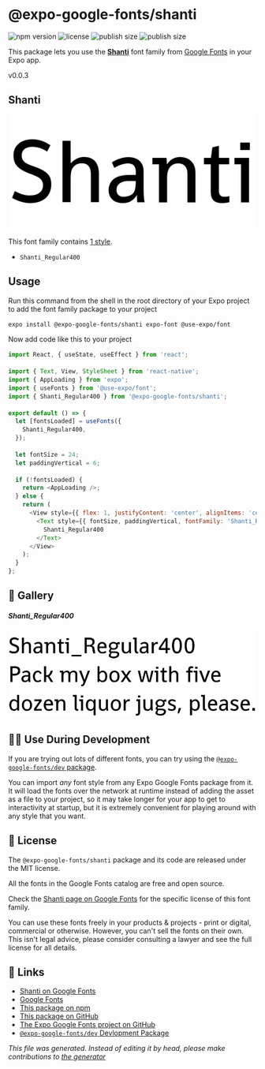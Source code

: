 # @expo-google-fonts/shanti

![npm version](https://flat.badgen.net/npm/v/@expo-google-fonts/shanti)
![license](https://flat.badgen.net/github/license/expo/google-fonts)
![publish size](https://flat.badgen.net/packagephobia/install/@expo-google-fonts/shanti)
![publish size](https://flat.badgen.net/packagephobia/publish/@expo-google-fonts/shanti)

This package lets you use the [**Shanti**](https://fonts.google.com/specimen/Shanti) font family from [Google Fonts](https://fonts.google.com/) in your Expo app.

v0.0.3

## Shanti

![Shanti](./font-family.png)

This font family contains [1 style](#gallery).

- `Shanti_Regular400`

## Usage

Run this command from the shell in the root directory of your Expo project to add the font family package to your project
```sh
expo install @expo-google-fonts/shanti expo-font @use-expo/font
```

Now add code like this to your project
```js
import React, { useState, useEffect } from 'react';

import { Text, View, StyleSheet } from 'react-native';
import { AppLoading } from 'expo';
import { useFonts } from '@use-expo/font';
import { Shanti_Regular400 } from '@expo-google-fonts/shanti';

export default () => {
  let [fontsLoaded] = useFonts({
    Shanti_Regular400,
  });

  let fontSize = 24;
  let paddingVertical = 6;

  if (!fontsLoaded) {
    return <AppLoading />;
  } else {
    return (
      <View style={{ flex: 1, justifyContent: 'center', alignItems: 'center' }}>
        <Text style={{ fontSize, paddingVertical, fontFamily: 'Shanti_Regular400' }}>
          Shanti_Regular400
        </Text>
      </View>
    );
  }
};

```

## 🔡 Gallery

##### Shanti_Regular400
![Shanti_Regular400](./a3182c815ff6755fb8f9b08ac951b5735b102c05b851eac2b1f6fd50a623cd82.ttf.png)


## 👩‍💻 Use During Development

If you are trying out lots of different fonts, you can try using the [`@expo-google-fonts/dev` package](https://github.com/expo/google-fonts/tree/master/font-packages/dev#readme).

You can import *any* font style from any Expo Google Fonts package from it. It will load the fonts
over the network at runtime instead of adding the asset as a file to your project, so it may take longer
for your app to get to interactivity at startup, but it is extremely convenient
for playing around with any style that you want.

## 📖 License

The `@expo-google-fonts/shanti` package and its code are released under the MIT license.

All the fonts in the Google Fonts catalog are free and open source.

Check the [Shanti page on Google Fonts](https://fonts.google.com/specimen/Shanti) for the specific license of this font family.

You can use these fonts freely in your products & projects - print or digital, commercial or otherwise. However, you can't sell the fonts on their own. This isn't legal advice, please consider consulting a lawyer and see the full license for all details.

## 🔗 Links

- [Shanti on Google Fonts](https://fonts.google.com/specimen/Shanti)
- [Google Fonts](https://fonts.google.com/)
- [This package on npm](https://www.npmjs.com/package/@expo-google-fonts/shanti)
- [This package on GitHub](https://github.com/expo/google-fonts/tree/master/font-packages/shanti)
- [The Expo Google Fonts project on GitHub](https://github.com/expo/google-fonts)
- [`@expo-google-fonts/dev` Devlopment Package](https://github.com/expo/google-fonts/tree/master/font-packages/dev)


*This file was generated. Instead of editing it by head, please make contributions to [the generator](https://github.com/expo/google-fonts/tree/master/packages/generator)*
